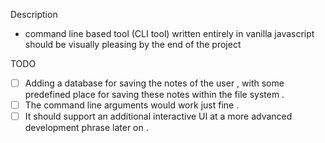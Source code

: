 Description

*   command line based tool (CLI tool) written entirely in vanilla javascript should be visually pleasing by the end of the project

TODO
    
- [ ] Adding a database for saving the notes of the user , with some predefined place for saving these notes within the file system .
- [ ] The command line arguments would work just fine .
- [ ] It should support an additional interactive UI at a more advanced development phrase later on .
